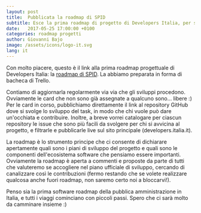 ```yaml
---
layout: post
title:  Pubblicata la roadmap di SPID
subtitle: Esce la prima roadmap di progetto di Developers Italia, per seguire il progetto e partecipare allo sviluppo
date:   2017-05-25 17:00:00 +0100
categories: roadmap progetti
author: Giovanni Bajo
image: /assets/icons/logo-it.svg
lang: it
---
```


Con molto piacere, questo è il link alla prima roadmap progettuale di Developers Italia: la [roadmap di SPID](https://trello.com/b/PHF0ErvK/spid-roadmap). La abbiamo preparata in forma di bacheca di Trello.

Contiamo di aggiornarla regolarmente via via che gli sviluppi procedono. Ovviamente le card che non sono già assegnate a qualcuno sono... libere :) Per le card in corso, pubblichiamo direttamente il link al repository GitHub dove si svolge lo sviluppo del task, in modo che chi vuole può dare un'occhiata e contribuire. Inoltre, a breve vorrei catalogare per ciascun repository le issue che sono più facili da svolgere per chi si avvicina al progetto, e filtrarle e pubblicarle live sul sito principale (developers.italia.it).

La roadmap è lo strumento principe che ci consente di dichiarare apertamente quali sono i piani di sviluppo del progetto e quali sono le componenti dell'ecosistema software che pensiamo essere importanti. Ovviamente la roadmap è aperta a commenti e proposte da parte di tutti che valuteremo se accogliere nel piano ufficiale di sviluppo, cercando di canalizzare così le contribuzioni (fermo restando che se volete realizzare qualcosa anche fuori roadmap, non saremo certo noi a bloccarvi!).

Penso sia la prima software roadmap della pubblica amministrazione in Italia, e tutti i viaggi cominciano con piccoli passi. Spero che ci sarà molto da camminare insieme :)
